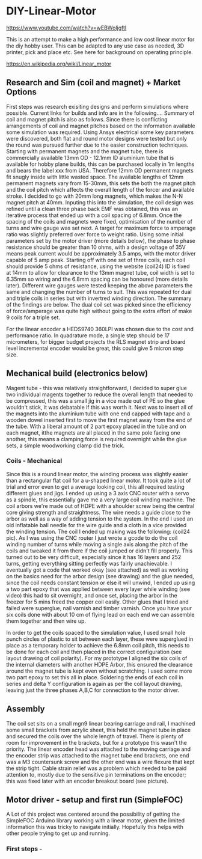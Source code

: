 # DIY-Linear-Motor
https://www.youtube.com/watch?v=wEBWoIjgftI

This is an attempt to make a high performance and low cost linear motor for the diy hobby user. This can be adapted to any use case as needed, 3D printer, pick and place etc. See here for background on operating principle.

https://en.wikipedia.org/wiki/Linear_motor

## Research and Sim (coil and magnet) + Market Options

First steps was research exisiting designs and perform simulations where possible. Current links for builds and info are in the following.... Summary of coil and magnet pitch is also as follows.
Since there is conflicting arrangements of coil and magnet pitches based on the information available some simulation was required. Using Ansys electrical some key parameters were discovered, both flat and round motor designs were tested but only the round was pursued further due to the easier construction techniques. Starting with permanent magnets and the magnet tube, there is commercially available 13mm OD - 12.1mm ID aluminium tube that is available for hobby plane builds, this can be purchased locally in 1m lengths and bears the label xxx from USA. Therefore 12mm OD permanent magnets fit snugly inside with little wasted space. The available lengths of 12mm permanent magnets vary from 15-30mm, this sets the both the magnet pitch and the coil pitch which affects the overall length of the forcer and available stroke. I decided to go with 20mm long magnets, which makes the N-N magnet pitch at 40mm. Inputing this into the simulation, the coil design was refined until a clean three phase back EMF was obtained, this was an iterative process that ended up with a coil spacing of 6.8mm. Once the spacing of the coils and magnets were fixed, optimisation of the number of turns and wire gauge was set next. A target for maximum force to amperage ratio was slightly preferred over force to weight ratio. Using some initial parameters set by the motor driver (more details below), the phase to phase resistance should be greater than 10 ohms, with a design voltage of 35V means peak current would be approximately 3.5 amps, with the motor driver capable of 5 amp peak. Starting off with one set of three coils, each coil should provide 5 ohms of resistance, using the website (coil24) ID is fixed at 14mm to allow for clearance to the 13mm magnet tube, coil width is set to 6.35mm so wiring and the 6.8mm spacing can be honoured (more details later). Different wire gauges were tested keeping the above parameters the same and changing the number of turns to suit. This was repeated for dual and triple coils in series but with invertred winding direction. The summary of the findings are below.
The dual coil set was picked since the efficiency of force/amperage was quite high without going to the extra effort of make 9 coils for a triple set.

For the linear encoder a HEDS9740 360LPI was chosen due to the cost and performance ratio. In quadrature mode, a single step should be 17 micrometers, for bigger budget projects the RLS magnet strip and board level incremental encoder would be great, this could give 5 micron step size.

## Mechanical build (electronics below)

Magent tube - this was relatively straightforward, I decided to super glue two individual magents together to reduce the overall length that needed to be compressed, this was a small jig in a vice made out of PE so the glue wouldn't stick, it was debatable if this was worth it. Next was to insert all of the magnets into the aluminium tube with one end capped with tape and a wooden dowel inserted first to move the first magnet away from the end of the tube. With a liberal amount of 2 part epoxy placed in the tube and on each magnet, itthe magnets are all placed in the same pole facing one another, this means a clamping force is required overnight while the glue sets, a simple woodworking clamp did the trick.

### Coils - Mechanical

Since this is a round linear motor, the winding process was slightly easier than a rectangular flat coil for a u-shaped linear motor. It took quite a lot of trial and error even to get a average looking coil, this all required testing different glues and jigs. I ended up using a 3 axis CNC router with a servo as a spindle, this essentially gave me a very large coil winding machine. The coil arbors we're made out of HDPE with a shoulder screw being the central core giving strength and straightness. The wire needs a guide close to the arbor as well as a way of adding tension to the system. In the end I used an old inflatable ball needle for the wire guide and a cloth in a vice provided the winding tension. The coil I ended up making was the following: (coil24 pic). As I was using the CNC router I just wrote a gcode to do the coil winding number of turns while moving a single axis along the pitch of the coils and tweaked it from there if the coil jumped or didn't fill properly. This turned out to be very difficult, especially since it has 16 layers and 252 turns, getting everything sitting perfectly was fairly unachievable. I eventually got a code that worked okay (see attached) as well as working on the basics need for the arbor design (see drawing) and the glue needed, since the coil needs constant tension or else it will unwind, I ended up using a two part epoxy that was applied between every layer while winding (see video) this had to sit overnight, and once set, placing the arbor in the freezer for 5 mins freed the copper coil easily. Other glues that I tried and failed were superglue, nail varnish and timber varnish. Once you have your six coils done with about 10 cm of flying lead on each end we can assemble them together and then wire up.

In order to get the coils spaced to the simulation value, I used small hole punch circles of plastic to sit between each layer, these were superglued in place as a temporary holder to achieve the 6.8mm coil pitch, this needs to be done for each coil and then placed in the correct configuration (see layout drawing of coil polarity). For my prototype I aligned the six coils of the internal diameters with another HDPE Arbor, this ensured the clearance around the magnet tube is kept even without scratching. I used some more two part epoxy to set this all in place. Soldering the ends of each coil in series and delta Y configuration is again as per the coil layout drawing, leaving just the three phases A,B,C for connection to the motor driver.

## Assembly

The coil set sits on a small mgn9 linear bearing carriage and rail, I machined some small brackets from acrylic sheet, this held the magnet tube in place and secured the coils over the whole length of travel. There is plenty of room for improvement in the brackets, but for a prototype this wasn't the priority. The linear encoder head was attached to the moving carriage and the encoder strip was attached to the magnet tube end brackets, one end was a M3 countersunk screw and the other end was a wire flexure that kept the strip tight. Cable strain relief was a problem which needed to be paid attention to, mostly due to the sensitive pin terminations on the encoder; this was fixed later with an encoder breakout board (see picture).

## Motor driver - setup and first run (SimpleFOC)

A Lot of this project was centered around the possibility of getting the SimpleFOC Arduino library working with a linear motor, given the limited information this was tricky to navigate initially. Hopefully this helps with other people trying to get up and running.

### First steps - 
